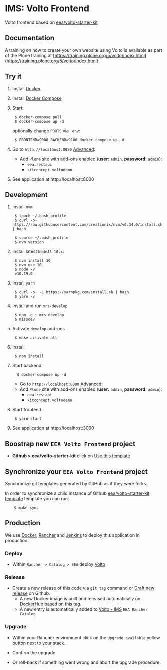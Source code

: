 # IMS: Volto Frontend

Volto frontend based on [eea/volto-starter-kit](eea/volto-starter-kit)

## Documentation

A training on how to create your own website using Volto is available as part of the Plone training at [https://training.plone.org/5/volto/index.html](https://training.plone.org/5/volto/index.html).


## Try it

1. Install [Docker](https://docs.docker.com/install/)
1. Install [Docker Compose](https://docs.docker.com/compose/install/)
1. Start:

        $ docker-compose pull
        $ docker-compose up -d

    optionally change `PORTS` via `.env`:

        $ FRONTEND=9000 BACKEND=9100 docker-compose up -d

1. Go to `http://localhost:8080` [Advanced](http://localhost:8080/@@plone-addsite?site_id=Plone&advanced=1):
   * Add `Plone` site with add-ons enabled (**user:** `admin`, **password:** `admin`):
     * `eea.restapi`
     * `kitconcept.voltodemo`

1. See application at http://localhost:8000


## Development

1. Install `nvm`

        $ touch ~/.bash_profile
        $ curl -o- https://raw.githubusercontent.com/creationix/nvm/v0.34.0/install.sh | bash

        $ source ~/.bash_profile
        $ nvm version

1. Install latest `NodeJS 10.x`:

        $ nvm install 10
        $ nvm use 10
        $ node -v
        v10.19.0

1. Install `yarn`

        $ curl -o- -L https://yarnpkg.com/install.sh | bash
        $ yarn -v

1. Install and run `mrs-develop`

        $ npm -g i mrs-develop
        $ missdev

1. Activate `develop` add-ons

        $ make activate-all

1. Install

        $ npm install

1. Start backend

         $ docker-compose up -d

   * Go to `http://localhost:8080` [Advanced](http://localhost:8080/@@plone-addsite?site_id=Plone&advanced=1):
   * Add `Plone` site with add-ons enabled (**user:** `admin`, **password:** `admin`):
     * `eea.restapi`
     * `kitconcept.voltodemo`

1. Start frontend

        $ yarn start

1. See application at http://localhost:3000


## Boostrap new `EEA Volto Frontend` project

* **Github > eea/volto-starter-kit** click on [Use this template](https://github.com/eea/volto-starter-kit/generate)


## Synchronize your `EEA Volto Frontend` project

Synchronize git templates generated by GitHub as if they were forks.

In order to synchronize a child instance of Github [eea/volto-starter-kit template](https://github.com/eea/volto-starter-kit) template you can run:

        $ make sync


## Production

We use [Docker](https://www.docker.com/), [Rancher](https://rancher.com/) and [Jenkins](https://jenkins.io/) to deploy this application in production.

### Deploy

* Within `Rancher > Catalog > EEA` deploy [Volto](https://github.com/eea/eea.rancher.catalog/tree/master/templates/volto)

### Release

* Create a new release of this code via `git tag` command or [Draft new release](https://github.com/eea/ims-frontend/releases/new) on Github.
  * A new Docker image is built and released automatically on [DockerHub](https://hub.docker.com/r/eeacms/ims-frontend) based on this tag.
  * A new entry is automatically added to [Volto - IMS](https://github.com/eea/eea.rancher.catalog/tree/master/templates/volto-ims) `EEA Rancher Catalog`

### Upgrade

* Within your Rancher environment click on the `Upgrade available` yellow button next to your stack.

* Confirm the upgrade

* Or roll-back if something went wrong and abort the upgrade procedure.
